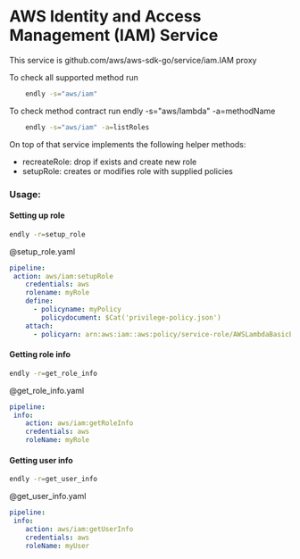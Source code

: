 # AWS Identity and Access Management (IAM) Service

This service is github.com/aws/aws-sdk-go/service/iam.IAM proxy 


To check all supported method run
```bash
    endly -s="aws/iam"
```

To check method contract run endly -s="aws/lambda" -a=methodName
```bash
    endly -s="aws/iam" -a=listRoles
```

On top of that service implements the following helper methods:

- recreateRole: drop if exists and create new role
- setupRole: creates or modifies role with supplied policies

### Usage:


#### Setting up role

```bash
endly -r=setup_role
```


@setup_role.yaml
```yaml
pipeline:
 action: aws/iam:setupRole
    credentials: aws
    rolename: myRole
    define:
      - policyname: myPolicy
        policydocument: $Cat('privilege-policy.json')
    attach:
      - policyarn: arn:aws:iam::aws:policy/service-role/AWSLambdaBasicExecutionRole
```

#### Getting role info


```bash
endly -r=get_role_info
```

@get_role_info.yaml
```yaml
pipeline:
 info:
    action: aws/iam:getRoleInfo
    credentials: aws
    roleName: myRole
```



#### Getting user info


```bash
endly -r=get_user_info
```

@get_user_info.yaml
```yaml
pipeline:
 info:
    action: aws/iam:getUserInfo
    credentials: aws
    roleName: myUser
```


